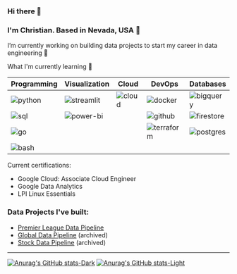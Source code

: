 ### Hi there 👋

### I'm Christian. Based in Nevada, USA 📍

I’m currently working on building data projects to start my career in data engineering 🔨

What I'm currently learning 🌱

| Programming | Visualization | Cloud          | DevOps        | Databases  |
| ----------- | ------------- | -------------- | --------------|------------|
| ![python](https://img.shields.io/badge/Python-3776AB?style=flat-square&logo=python&logoColor=white)     | ![streamlit](https://img.shields.io/badge/Streamlit-FF4B4B?style=flat-square&logo=streamlit&logoColor=white) | ![cloud](https://img.shields.io/badge/Google_Cloud-4285F4?style=flat-square&logo=googlecloud&logoColor=white)       | ![docker](https://img.shields.io/badge/Docker-2496ED?style=flat-square&logo=docker&logoColor=white)        | ![bigquery](https://img.shields.io/badge/BigQuery-669DF6?style=flat-square&logo=googlebigquery&logoColor=white) |
| ![sql](https://img.shields.io/badge/SQL-003B57?style=flat-square&logo=sqlite&logoColor=white) | ![power-bi](https://img.shields.io/badge/Power_BI-F2C811?style=flat-square&logo=powerbi&logoColor=white) | | ![github](https://img.shields.io/badge/GitHub_Actions-181717?style=flat-square&logo=github&logoColor=white)| ![firestore](https://img.shields.io/badge/Firestore-FFCA28?style=flat-square&logo=firebase&logoColor=white)  |
| ![go](https://img.shields.io/badge/Go-00ADD8?style=flat-square&logo=go&logoColor=white) | | | ![terraform](https://img.shields.io/badge/Terraform-844FBA?style=flat-square&logo=terraform&logoColor=white) | ![postgres](https://img.shields.io/badge/PostgreSQL-4169E1?style=flat-square&logo=postgresql&logoColor=white) |
| ![bash](https://img.shields.io/badge/Bash-4EAA25?style=flat-square&logo=gnubash&logoColor=white) | | |

Current certifications:
* Google Cloud: Associate Cloud Engineer
* Google Data Analytics
* LPI Linux Essentials

### Data Projects I've built:

* [Premier League Data Pipeline](https://github.com/digitalghost-dev/premier-league)
* [Global Data Pipeline](https://github.com/digitalghost-dev/global-data-pipeline) (archived)
* [Stock Data Pipeline](https://github.com/digitalghost-dev/stock-data-pipeline) (archived)
---
[![Anurag's GitHub stats-Dark](https://github-readme-stats.vercel.app/api?username=digitalghost-dev&show_icons=true&theme=dark#gh-dark-mode-only)](https://github.com/anuraghazra/github-readme-stats#gh-dark-mode-only)
[![Anurag's GitHub stats-Light](https://github-readme-stats.vercel.app/api?username=digitalghost-dev&show_icons=true&theme=default#gh-light-mode-only)](https://github.com/anuraghazra/github-readme-stats#gh-light-mode-only)
